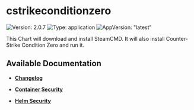 # cstrikeconditionzero

![Version: 2.0.7](https://img.shields.io/badge/Version-2.0.7-informational?style=flat-square) ![Type: application](https://img.shields.io/badge/Type-application-informational?style=flat-square) ![AppVersion: "latest"](https://img.shields.io/badge/AppVersion-"latest"-informational?style=flat-square)

This Chart will download and install SteamCMD. It will also install Counter-Strike Condition Zero and run it.

## Available Documentation

- [**Changelog**](CHANGELOG)

- [**Container Security**](container-security)

- [**Helm Security**](helm-security)

